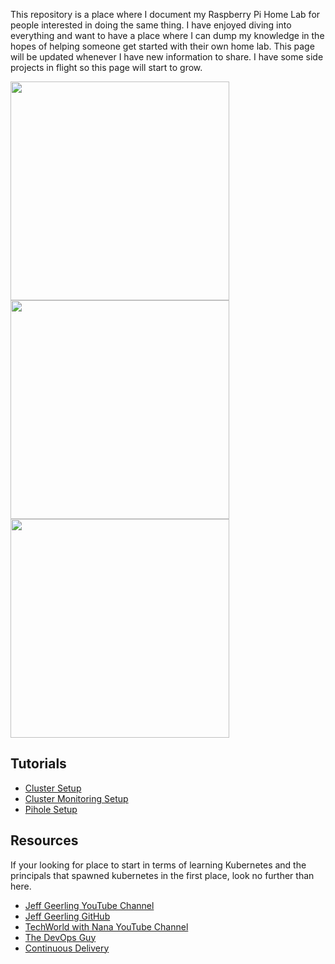 
This repository is a place where I document my Raspberry Pi Home Lab for people interested in doing the same thing. I have enjoyed diving into everything and want to have a place where I can dump my knowledge in the hopes of helping someone get started with their own home lab. This page will be updated whenever I have new information to share. I have some side projects in flight so this page will start to grow.

<p float="left">
  <img src="https://user-images.githubusercontent.com/26353407/122659519-fb5ca200-d146-11eb-99e1-ac9fe04beee0.jpg" width="350" />
  <img src="https://user-images.githubusercontent.com/26353407/122659534-22b36f00-d147-11eb-853a-6a0f0444c9cb.jpg" width="350" /> 
  <img src="https://user-images.githubusercontent.com/26353407/122659537-27782300-d147-11eb-9709-56f1a2c916a0.jpg" width="350" />
</p>

## Tutorials
- [Cluster Setup](docs/cluster-setup.md)
- [Cluster Monitoring Setup](docs/cluster-monitoring-setup.md)
- [Pihole Setup](docs/pihole-setup.md)

## Resources
If your looking for place to start in terms of learning Kubernetes and the principals that spawned kubernetes in the first place, look no further than here.
- [Jeff Geerling YouTube Channel](https://www.youtube.com/user/geerlingguy)
- [Jeff Geerling GitHub](https://github.com/geerlingguy)
- [TechWorld with Nana YouTube Channel](https://www.youtube.com/channel/UCdngmbVKX1Tgre699-XLlUA)
- [The DevOps Guy](https://www.youtube.com/user/Kamakazihoer)
- [Continuous Delivery](https://www.youtube.com/channel/UCCfqyGl3nq_V0bo64CjZh8g)
